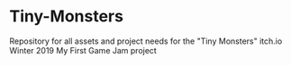 # Tiny-Monsters
Repository for all assets and project needs for the "Tiny Monsters" itch.io Winter 2019 My First Game Jam project
